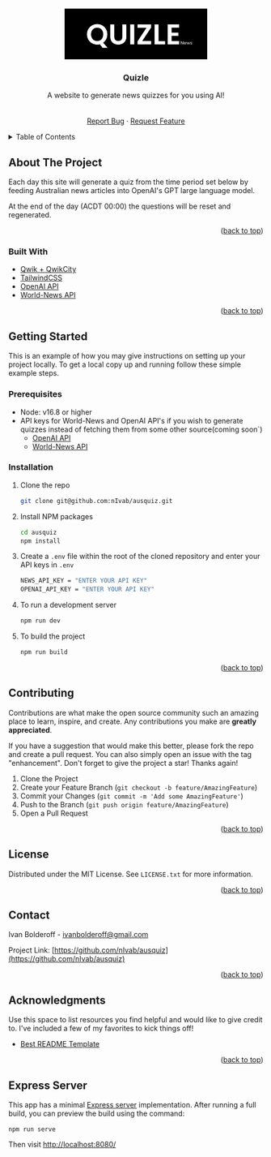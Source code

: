<a name="readme-top"></a>

<!-- PROJECT LOGO -->
<br />
<div align="center">
  <a href="https://github.com/othneildrew/Best-README-Template">
    <img src="public/logo.svg" alt="Logo" width="" height="100">
  </a>

  <h3 align="center">Quizle </h3>

  <p align="center">
    A website to generate news quizzes for you using AI! 
    <br />
    <!-- <a href="https://github.com/othneildrew/Best-README-Template"><strong>Explore the docs »</strong></a> -->
    <br />
    <br />
    <!-- <a href="https://github.com/othneildrew/Best-README-Template">View Demo</a> -->
    <!-- · -->
    <a href="https://github.com/nIvab/ausquiz/issues">Report Bug</a>
    ·
    <a href="https://github.com/nIvab/ausquiz/issues">Request Feature</a>
  </p>
</div>

<!-- TABLE OF CONTENTS -->
<details>
  <summary>Table of Contents</summary>
  <ol>
    <li>
      <a href="#about-the-project">About The Project</a>
      <ul>
        <li><a href="#built-with">Built With</a></li>
      </ul>
    </li>
    <li>
      <a href="#getting-started">Getting Started</a>
      <ul>
        <li><a href="#prerequisites">Prerequisites</a></li>
        <li><a href="#installation">Installation</a></li>
      </ul>
    </li>
    <li><a href="#usage">Usage</a></li>
    <li><a href="#roadmap">Roadmap</a></li>
    <li><a href="#contributing">Contributing</a></li>
    <li><a href="#license">License</a></li>
    <li><a href="#contact">Contact</a></li>
    <li><a href="#acknowledgments">Acknowledgments</a></li>
  </ol>
</details>

<!-- ABOUT THE PROJECT -->

## About The Project

Each day this site will generate a quiz from the time period set below
by feeding Australian news articles into OpenAI's GPT large language
model.

At the end of the day (ACDT 00:00) the questions will be reset and
regenerated.

<p align="right">(<a href="#readme-top">back to top</a>)</p>

### Built With

- [Qwik + QwikCity](https://qwik.builder.io/)
- [TailwindCSS](https://tailwindcss.com/)
- [OpenAI API](https://openai.com/blog/openai-api)
- [World-News API](https://worldnewsapi.com/)

<p align="right">(<a href="#readme-top">back to top</a>)</p>

<!-- GETTING STARTED -->

## Getting Started

This is an example of how you may give instructions on setting up your project locally.
To get a local copy up and running follow these simple example steps.

### Prerequisites

- Node: v16.8 or higher
- API keys for World-News and OpenAI API's if you wish to generate quizzes instead of fetching them from some other source(coming soon`)
  - [OpenAI API](https://openai.com/blog/openai-api)
  - [World-News API](https://worldnewsapi.com/)

### Installation

1. Clone the repo
   ```sh
   git clone git@github.com:nIvab/ausquiz.git
   ```
2. Install NPM packages
   ```sh
   cd ausquiz
   npm install
   ```
3. Create a `.env` file within the root of the cloned repository and enter your API keys in `.env`

   ```bash
   NEWS_API_KEY = "ENTER YOUR API KEY"
   OPENAI_API_KEY = "ENTER YOUR API KEY"
   ```

4. To run a development server

   ```bash
   npm run dev
   ```

5. To build the project
   ```bash
   npm run build
   ```

<p align="right">(<a href="#readme-top">back to top</a>)</p>

<!-- CONTRIBUTING -->

## Contributing

Contributions are what make the open source community such an amazing place to learn, inspire, and create. Any contributions you make are **greatly appreciated**.

If you have a suggestion that would make this better, please fork the repo and create a pull request. You can also simply open an issue with the tag "enhancement".
Don't forget to give the project a star! Thanks again!

1. Clone the Project
2. Create your Feature Branch (`git checkout -b feature/AmazingFeature`)
3. Commit your Changes (`git commit -m 'Add some AmazingFeature'`)
4. Push to the Branch (`git push origin feature/AmazingFeature`)
5. Open a Pull Request

<p align="right">(<a href="#readme-top">back to top</a>)</p>

<!-- LICENSE -->

## License

Distributed under the MIT License. See `LICENSE.txt` for more information.

<p align="right">(<a href="#readme-top">back to top</a>)</p>

<!-- CONTACT -->

## Contact

Ivan Bolderoff - ivanbolderoff@gmail.com

Project Link: [https://github.com/nIvab/ausquiz](https://github.com/nIvab/ausquiz)

<p align="right">(<a href="#readme-top">back to top</a>)</p>

<!-- ACKNOWLEDGMENTS -->

## Acknowledgments

Use this space to list resources you find helpful and would like to give credit to. I've included a few of my favorites to kick things off!

- [Best README Template](https://github.com/othneildrew/Best-README-Template/blob/master/README.md)

<p align="right">(<a href="#readme-top">back to top</a>)</p>

<!-- MARKDOWN LINKS & IMAGES -->
<!-- https://www.markdownguide.org/basic-syntax/#reference-style-links -->

[qwik-url]: https://qwik.builder.io/
[qwik-shield]: https://img.shields.io/github/license/othneildrew/Best-README-Template.svg?style=for-the-badge
[tailwind-url]: https://tailwindcss.com/
[openai-url]: https://openai.com/blog/openai-api
[world-news-url]: https://worldnewsapi.com/
[contributors-shield]: https://img.shields.io/github/contributors/othneildrew/Best-README-Template.svg?style=for-the-badge
[contributors-url]: https://github.com/othneildrew/Best-README-Template/graphs/contributors
[forks-shield]: https://img.shields.io/github/forks/othneildrew/Best-README-Template.svg?style=for-the-badge
[forks-url]: https://github.com/othneildrew/Best-README-Template/network/members
[stars-shield]: https://img.shields.io/github/stars/othneildrew/Best-README-Template.svg?style=for-the-badge
[stars-url]: https://github.com/othneildrew/Best-README-Template/stargazers
[issues-shield]: https://img.shields.io/github/issues/othneildrew/Best-README-Template.svg?style=for-the-badge
[issues-url]: https://github.com/othneildrew/Best-README-Template/issues
[license-shield]: https://img.shields.io/github/license/othneildrew/Best-README-Template.svg?style=for-the-badge
[license-url]: https://github.com/othneildrew/Best-README-Template/blob/master/LICENSE.txt
[linkedin-shield]: https://img.shields.io/badge/-LinkedIn-black.svg?style=for-the-badge&logo=linkedin&colorB=555
[linkedin-url]: https://linkedin.com/in/othneildrew
[product-screenshot]: images/screenshot.png

## Express Server

This app has a minimal [Express server](https://expressjs.com/) implementation. After running a full build, you can preview the build using the command:

```
npm run serve
```

Then visit [http://localhost:8080/](http://localhost:8080/)
